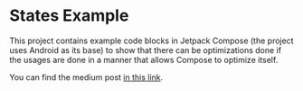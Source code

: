 # States Example

This project contains example code blocks in Jetpack Compose (the project uses Android as its base)
to show that there can be optimizations done if the usages are done in a manner that allows
Compose to optimize itself.

You can find the medium post [in this link](https://medium.com/appcent/understanding-performance-of-states-and-using-inlining-lambdas-in-jetpack-compose-6eee7c4db362]).
